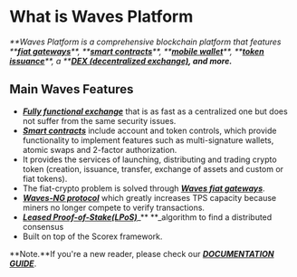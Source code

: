 # What is Waves Platform

_**Waves Platform is a comprehensive blockchain platform that features **_[_**fiat gateways**_](/waves-client/wallet-management.md)_**, **_[_**smart contracts**_](/technical-details/waves-contracts-language-description.md)_**, **_[_**mobile wallet**_](/waves-client/mobile-apps.md)_**, **_[_**token issuance**_](/waves-client/assets-management.md)_**, a **_[_**DEX \(decentralized exchange\)**_](/waves-client/waves-dex.md)_**, and more.**_

## Main Waves Features

* [_**Fully functional exchange**_](/platform-features/decentralized-cryptocurrency-exchange-dex.md) that is as fast as a centralized one but does not suffer from the same security issues.
* [_**Smart contracts**_](/technical-details/waves-contracts-language-description.md) include account and token controls, which provide functionality to implement features such as multi-signature wallets, atomic swaps and 2-factor authorization.
* It provides the services of launching, distributing and trading crypto token \(creation, issuance, transfer, exchange of assets and custom or fiat tokens\).
* The fiat-crypto problem is solved through [_**Waves fiat gateways**_](/waves-client/wallet-management.md).
* [_**Waves-NG protocol**_](/platform-features/waves-ng-protocol.md) which greatly increases TPS capacity because miners no longer compete to verify transactions.
*  [_**Leased Proof-of-Stake\(LPoS\)**_](/platform-features/leased-proof-of-stake-lpos.md)_** **_algorithm to find a distributed consensus
* Built on top of the Scorex framework.

**Note.**If you're a new reader, please check our [_**DOCUMENTATION GUIDE**_](/overview/how-to-use-this-guide.md).

